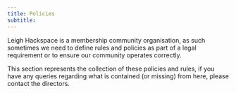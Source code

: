 ```yaml
---
title: Policies
subtitle:
---
```


Leigh Hackspace is a membership community organisation, as such sometimes we need to define rules and policies as part of a legal requirement or to ensure our community operates correctly. 

This section represents the collection of these policies and rules, if you have any queries regarding what is contained (or missing) from here, please contact the directors.